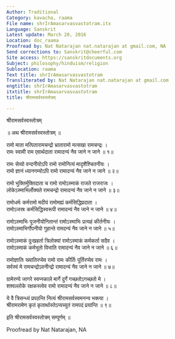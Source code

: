 ```yaml
---
Author: Traditional
Category: kavacha, raama
File name: shrIrAmasarvasvastotram.itx
Language: Sanskrit
Latest update: March 20, 2016
Location: doc_raama
Proofread by: Nat Natarajan nat.natarajan at gmail.com, NA
Send corrections to: Sanskrit@cheerful.com
Site access: https://sanskritdocuments.org
Subject: philosophy/hinduism/religion
Sublocation: raama
Text title: shrIrAmasarvasvastotram
Transliterated by: Nat Natarajan nat.natarajan at gmail.com
engtitle: shrIrAmasarvasvastotram
itxtitle: shrIrAmasarvasvastotram
title: श्रीरामसर्वस्वस्तोत्रम्

---
```

  
 श्रीरामसर्वस्वस्तोत्रम्   
  
॥ अथ श्रीरामसर्वस्वस्तोत्रम् ॥  
  
रामो माता मत्पितारामचन्द्रो भ्रातारामो मत्सखा रामचन्द्रः ।  
रामः स्वामी राम एवार्थदाता रामादन्यं नैव जाने न जाने ॥ १॥  
  
रामः सेव्यो वन्दनीयोऽपि रामो रामोनित्यं मादृशैश्चितनीयः ।  
रामो ज्ञानं ध्यानगम्योऽपि रामो रामादन्यं नैव जाने न जाने ॥ २॥  
  
रामो भुक्तिर्मुक्तिदाता च रामो रामोऽस्माकं राजते राजराजः ।  
लोकेऽस्माभिर्लोक्यते रामचन्द्रो रामादन्यं नैव जाने न जाने ॥ ३॥  
  
रामोधर्मः कर्मरामो मदीयं रामोमह्यं कर्मसिद्धिप्रदाता ।  
रामोऽजस्रः कर्मसिद्धिस्वरूपी रामादन्यं नैव जाने न जाने ॥ ४॥  
  
रामोऽस्माभिः पूजनीयोनितान्तं रामोऽस्माभिः प्रत्यहं कीर्तनीयः ।  
रामोऽस्माभिर्गोपनीयो गुहान्ते रामदन्यं नैव जाने न जाने ॥ ५॥  
  
रामोऽस्माकं दुःखहर्ता त्रिलोक्यां रामोऽस्माकं कर्मकर्ता सदैव ।  
रामोऽस्माकं कर्मभूतो विभाति रामादन्यं नैव जाने न जाने ॥ ६॥  
  
रामोज्ञातिः ख्यातिरप्येव रामो रामः कीर्तिः पूर्तिरप्येव रामः ।  
सर्वस्वं मे रामचन्द्रोऽवनीन्द्रो रामादन्यं नैव जाने न जाने ॥ ७॥  
  
ग्रामेरण्ये जागरे स्वप्नकाले मार्गे दुर्गे गच्छतोऽगच्छतो मे ।  
शश्वल्लोके रक्षकस्त्वेव रामो रामादन्यं नैव जाने न जाने ॥ ८॥  
  
ये वै त्रिसन्ध्यं प्रपठन्ति नित्यं श्रीरामसर्वस्वमनन्य भक्त्या ।  
श्रीरामरामेण कृतं कृतार्थास्तेऽप्यच्युतं रामपदं प्रयान्ति ॥ ९॥  
  
इति श्रीरामसर्वस्वस्तोत्रम् सम्पूर्णम् ॥  
  
  
Proofread by Nat Natarajan, NA  
  
  
